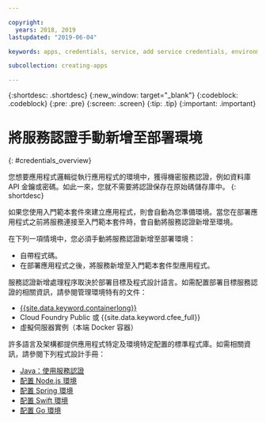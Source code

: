 ```yaml
---

copyright:
  years: 2018, 2019
lastupdated: "2019-06-04"

keywords: apps, credentials, service, add service credentials, environment, deployment

subcollection: creating-apps

---
```


{:shortdesc: .shortdesc}
{:new_window: target="_blank"}
{:codeblock: .codeblock}
{:pre: .pre}
{:screen: .screen}
{:tip: .tip}
{:important: .important}

# 將服務認證手動新增至部署環境
{: #credentials_overview}

您想要應用程式邏輯從執行應用程式的環境中，獲得機密服務認證，例如資料庫 API 金鑰或密碼。如此一來，您就不需要將認證保存在原始碼儲存庫中。
{: shortdesc}

如果您使用入門範本套件來建立應用程式，則會自動為您準備環境。當您在部署應用程式之前將服務連接至入門範本套件時，會自動將服務認證新增至環境。


在下列一項情境中，您必須手動將服務認證新增至部署環境：

 * 自帶程式碼。
 * 在部署應用程式之後，將服務新增至入門範本套件型應用程式。

服務認證新增處理程序取決於部署目標及程式設計語言。如需配置部署目標服務認證的相關資訊，請參閱管理環境特有的文件：

  * [{{site.data.keyword.containerlong}}](/docs/containers?topic=containers-service-binding#adding_app)
  * Cloud Foundry Public 或 {{site.data.keyword.cfee_full}}
  * 虛擬伺服器實例（本端 Docker 容器）

許多語言及架構都提供應用程式特定及環境特定配置的標準程式庫。如需相關資訊，請參閱下列程式設計手冊：

* [Java：使用服務認證](/docs/java?topic=cloud-native-configuration)
* [配置 Node.js 環境](/docs/node?topic=nodejs-configure-nodejs)
* [配置 Spring 環境](/docs/java?topic=java-spring-configuration)
* [配置 Swift 環境](/docs/swift?topic=swift-configuration)
* [配置 Go 環境](/docs/go?topic=go-configure-go-env)
